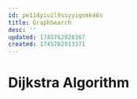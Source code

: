 ```yaml
---
id: pe11dyiuil9ssyyigsmk46s
title: GraphSearch
desc: ''
updated: 1745762926367
created: 1745762913371
---
```


# Dijkstra Algorithm
